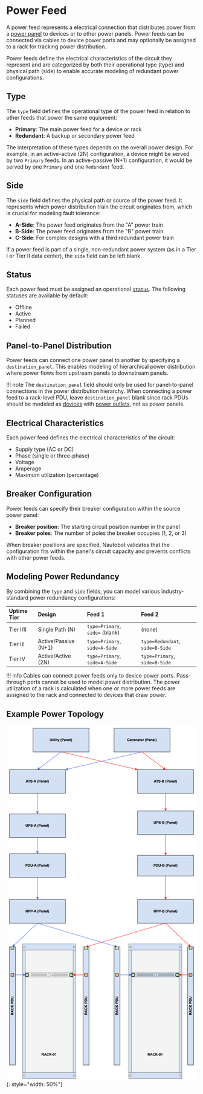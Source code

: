 # Power Feed

A power feed represents a electrical connection that distributes power from a [power panel](./powerpanel.md) to devices or to other power panels. Power feeds can be connected via cables to device power ports and may optionally be assigned to a rack for tracking power distribution.

Power feeds define the electrical characteristics of the circuit they represent and are categorized by both their operational type (type) and physical path (side) to enable accurate modeling of redundant power configurations.

## Type

The `type` field defines the operational type of the power feed in relation to other feeds that power the same equipment:

* **Primary**: The main power feed for a device or rack
* **Redundant**: A backup or secondary power feed

The interpretation of these types depends on the overall power design. For example, in an active-active (2N) configuration, a device might be served by two `Primary` feeds. In an active-passive (N+1) configuration, it would be served by one `Primary` and one `Redundant` feed.

## Side

The `side` field defines the physical path or source of the power feed. It represents which power distribution train the circuit originates from, which is crucial for modeling fault tolerance:

* **A-Side**: The power feed originates from the "A" power train
* **B-Side**: The power feed originates from the "B" power train  
* **C-Side**: For complex designs with a third redundant power train

If a power feed is part of a single, non-redundant power system (as in a Tier I or Tier II data center), the `side` field can be left blank.

## Status

Each power feed must be assigned an operational [`status`](../../platform-functionality/status.md). The following statuses are available by default:

* Offline
* Active
* Planned
* Failed

## Panel-to-Panel Distribution

Power feeds can connect one power panel to another by specifying a `destination_panel`. This enables modeling of hierarchical power distribution where power flows from upstream panels to downstream panels.

!!! note
    The `destination_panel` field should only be used for panel-to-panel connections in the power distribution hierarchy. When connecting a power feed to a rack-level PDU, leave `destination_panel` blank since rack PDUs should be modeled as [devices](./device.md) with [power outlets](./poweroutlet.md), not as power panels.

## Electrical Characteristics

Each power feed defines the electrical characteristics of the circuit:

* Supply type (AC or DC)
* Phase (single or three-phase)
* Voltage
* Amperage
* Maximum utilization (percentage)

## Breaker Configuration

Power feeds can specify their breaker configuration within the source power panel:

* **Breaker position**: The starting circuit position number in the panel
* **Breaker poles**: The number of poles the breaker occupies (1, 2, or 3)

When breaker positions are specified, Nautobot validates that the configuration fits within the panel's circuit capacity and prevents conflicts with other power feeds.

## Modeling Power Redundancy

By combining the `type` and `side` fields, you can model various industry-standard power redundancy configurations:

| Uptime Tier | Design | Feed 1 | Feed 2 |
| :--- | :--- | :--- | :--- |
| Tier I/II | Single Path (N) | `type=Primary`, `side=` (blank) | (none) |
| Tier III | Active/Passive (N+1) | `type=Primary`, `side=A-Side` | `type=Redundant`, `side=B-Side` |
| Tier IV | Active/Active (2N) | `type=Primary`, `side=A-Side` | `type=Primary`, `side=B-Side` |

!!! info
    Cables can connect power feeds only to device power ports. Pass-through ports cannot be used to model power distribution. The power utilization of a rack is calculated when one or more power feeds are assigned to the rack and connected to devices that draw power.

## Example Power Topology

![Power distribution model](../../../media/power_distribution.png){: style="width: 50%"}
